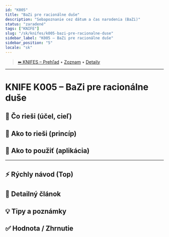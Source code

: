 ```yaml
---
id: "K005"
title: "BaZi pre racionálne duše"
description: "Sebapoznanie cez dátum a čas narodenia (BaZi)"
status: "zaradené"
tags: ["KNIFE"]
slug: "/sk/knifes/k005-bazi-pre-racionalne-duse"
sidebar_label: "K005 – BaZi pre racionálne duše"
sidebar_position: "5"
locale: "sk"
---
```

<!-- body:start -->

<!-- nav:knifes -->
> [⬅ KNIFES – Prehľad](../KNIFEsOverview.md) • [Zoznam](../KNIFE_Overview_List.md) • [Detaily](../KNIFE_Overview_Details.md)
---
# KNIFE K005 – BaZi pre racionálne duše

## 🎯 Čo rieši (účel, cieľ)

## 🧩 Ako to rieši (princíp)

## 🧪 Ako to použiť (aplikácia)

---

## ⚡ Rýchly návod (Top)

## 📜 Detailný článok

## 💡 Tipy a poznámky

## ✅ Hodnota / Zhrnutie
